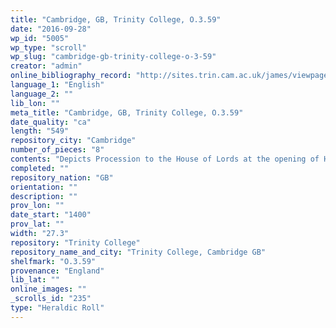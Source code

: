 ```yaml
---
title: "Cambridge, GB, Trinity College, O.3.59"
date: "2016-09-28"
wp_id: "5005"
wp_type: "scroll"
wp_slug: "cambridge-gb-trinity-college-o-3-59"
creator: "admin"
online_bibliography_record: "http://sites.trin.cam.ac.uk/james/viewpage.php?index=751"
language_1: "English"
language_2: ""
lib_lon: ""
meta_title: "Cambridge, GB, Trinity College, O.3.59"
date_quality: "ca"
length: "549"
repository_city: "Cambridge"
number_of_pieces: "8"
contents: "Depicts Procession to the House of Lords at the opening of Henry VIII's second parliament, 4 February 1512."
completed: ""
repository_nation: "GB"
orientation: ""
description: ""
prov_lon: ""
date_start: "1400"
prov_lat: ""
width: "27.3"
repository: "Trinity College"
repository_name_and_city: "Trinity College, Cambridge GB"
shelfmark: "O.3.59"
provenance: "England"
lib_lat: ""
online_images: ""
_scrolls_id: "235"
type: "Heraldic Roll"
---
```



